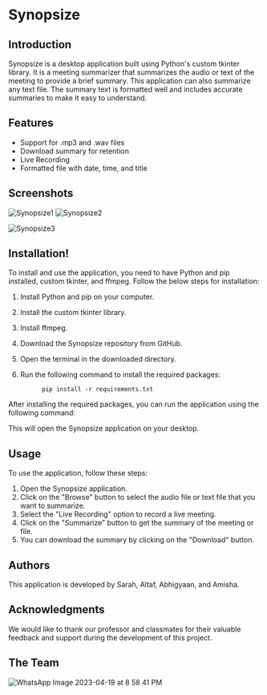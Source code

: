 # Synopsize

## Introduction

Synopsize is a desktop application built using Python's custom tkinter library. It is a meeting summarizer that summarizes the audio or text of the meeting to provide a brief summary. This application can also summarize any text file. The summary text is formatted well and includes accurate summaries to make it easy to understand.

## Features

- Support for .mp3 and .wav files
- Download summary for retention
- Live Recording
- Formatted file with date, time, and title

## Screenshots
![Synopsize1](https://user-images.githubusercontent.com/98898049/233114966-d22a49ef-a6d6-4d91-ab28-d1b7ddeb6872.png)
![Synopsize2](https://user-images.githubusercontent.com/98898049/233115487-84527e51-5807-494a-b085-0fac0c12f6d3.png)

![Synopsize3](https://user-images.githubusercontent.com/98898049/233115178-d5800672-8401-44b7-9a94-e53e26fab2d6.png)



## Installation!


To install and use the application, you need to have Python and pip installed, custom tkinter, and ffmpeg. Follow the below steps for installation:

1. Install Python and pip on your computer.
2. Install the custom tkinter library.
3. Install ffmpeg.
4. Download the Synopsize repository from GitHub.
5. Open the terminal in the downloaded directory.
6. Run the following command to install the required packages:
             
             pip install -r requirements.txt
  
After installing the required packages, you can run the application using the following command:

This will open the Synopsize application on your desktop.

## Usage

To use the application, follow these steps:

1. Open the Synopsize application.
2. Click on the "Browse" button to select the audio file or text file that you want to summarize.
3. Select the "Live Recording" option to record a live meeting.
4. Click on the "Summarize" button to get the summary of the meeting or file.
5. You can download the summary by clicking on the "Download" button.

## Authors

This application is developed by Sarah, Altaf, Abhigyaan, and Amisha.

## Acknowledgments

We would like to thank our professor and classmates for their valuable feedback and support during the development of this project.

## The Team

![WhatsApp Image 2023-04-19 at 8 58 41 PM](https://user-images.githubusercontent.com/98898049/233126024-c12701cb-02e4-42cc-8196-e1b68f8b58e5.jpeg)
